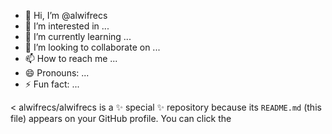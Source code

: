 - 👋 Hi, I’m @alwifrecs
- 👀 I’m interested in ...
- 🌱 I’m currently learning ...
- 💞️ I’m looking to collaborate on ...
- 📫 How to reach me ...
- 😄 Pronouns: ...
- ⚡ Fun fact: ...

<
alwifrecs/alwifrecs is a ✨ special ✨ repository because its `README.md` (this file) appears on your GitHub profile.
You can click the 
